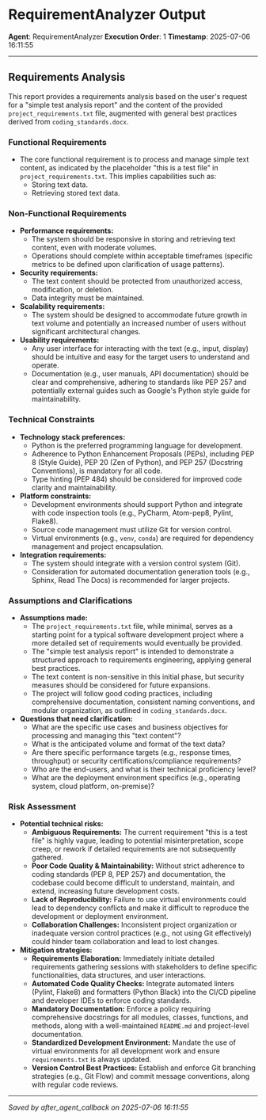 # RequirementAnalyzer Output
**Agent**: RequirementAnalyzer
**Execution Order**: 1
**Timestamp**: 2025-07-06 16:11:55

---

## Requirements Analysis

This report provides a requirements analysis based on the user's request for a "simple test analysis report" and the content of the provided `project_requirements.txt` file, augmented with general best practices derived from `coding_standards.docx`.

### Functional Requirements
- The core functional requirement is to process and manage simple text content, as indicated by the placeholder "this is a test file" in `project_requirements.txt`. This implies capabilities such as:
    - Storing text data.
    - Retrieving stored text data.

### Non-Functional Requirements
- **Performance requirements:**
    - The system should be responsive in storing and retrieving text content, even with moderate volumes.
    - Operations should complete within acceptable timeframes (specific metrics to be defined upon clarification of usage patterns).
- **Security requirements:**
    - The text content should be protected from unauthorized access, modification, or deletion.
    - Data integrity must be maintained.
- **Scalability requirements:**
    - The system should be designed to accommodate future growth in text volume and potentially an increased number of users without significant architectural changes.
- **Usability requirements:**
    - Any user interface for interacting with the text (e.g., input, display) should be intuitive and easy for the target users to understand and operate.
    - Documentation (e.g., user manuals, API documentation) should be clear and comprehensive, adhering to standards like PEP 257 and potentially external guides such as Google's Python style guide for maintainability.

### Technical Constraints
- **Technology stack preferences:**
    - Python is the preferred programming language for development.
    - Adherence to Python Enhancement Proposals (PEPs), including PEP 8 (Style Guide), PEP 20 (Zen of Python), and PEP 257 (Docstring Conventions), is mandatory for all code.
    - Type hinting (PEP 484) should be considered for improved code clarity and maintainability.
- **Platform constraints:**
    - Development environments should support Python and integrate with code inspection tools (e.g., PyCharm, Atom-pep8, Pylint, Flake8).
    - Source code management must utilize Git for version control.
    - Virtual environments (e.g., `venv`, `conda`) are required for dependency management and project encapsulation.
- **Integration requirements:**
    - The system should integrate with a version control system (Git).
    - Consideration for automated documentation generation tools (e.g., Sphinx, Read The Docs) is recommended for larger projects.

### Assumptions and Clarifications
- **Assumptions made:**
    - The `project_requirements.txt` file, while minimal, serves as a starting point for a typical software development project where a more detailed set of requirements would eventually be provided.
    - The "simple test analysis report" is intended to demonstrate a structured approach to requirements engineering, applying general best practices.
    - The text content is non-sensitive in this initial phase, but security measures should be considered for future expansions.
    - The project will follow good coding practices, including comprehensive documentation, consistent naming conventions, and modular organization, as outlined in `coding_standards.docx`.
- **Questions that need clarification:**
    - What are the specific use cases and business objectives for processing and managing this "text content"?
    - What is the anticipated volume and format of the text data?
    - Are there specific performance targets (e.g., response times, throughput) or security certifications/compliance requirements?
    - Who are the end-users, and what is their technical proficiency level?
    - What are the deployment environment specifics (e.g., operating system, cloud platform, on-premise)?

### Risk Assessment
- **Potential technical risks:**
    - **Ambiguous Requirements:** The current requirement "this is a test file" is highly vague, leading to potential misinterpretation, scope creep, or rework if detailed requirements are not subsequently gathered.
    - **Poor Code Quality & Maintainability:** Without strict adherence to coding standards (PEP 8, PEP 257) and documentation, the codebase could become difficult to understand, maintain, and extend, increasing future development costs.
    - **Lack of Reproducibility:** Failure to use virtual environments could lead to dependency conflicts and make it difficult to reproduce the development or deployment environment.
    - **Collaboration Challenges:** Inconsistent project organization or inadequate version control practices (e.g., not using Git effectively) could hinder team collaboration and lead to lost changes.
- **Mitigation strategies:**
    - **Requirements Elaboration:** Immediately initiate detailed requirements gathering sessions with stakeholders to define specific functionalities, data structures, and user interactions.
    - **Automated Code Quality Checks:** Integrate automated linters (Pylint, Flake8) and formatters (Python Black) into the CI/CD pipeline and developer IDEs to enforce coding standards.
    - **Mandatory Documentation:** Enforce a policy requiring comprehensive docstrings for all modules, classes, functions, and methods, along with a well-maintained `README.md` and project-level documentation.
    - **Standardized Development Environment:** Mandate the use of virtual environments for all development work and ensure `requirements.txt` is always updated.
    - **Version Control Best Practices:** Establish and enforce Git branching strategies (e.g., Git Flow) and commit message conventions, along with regular code reviews.

---
*Saved by after_agent_callback on 2025-07-06 16:11:55*
